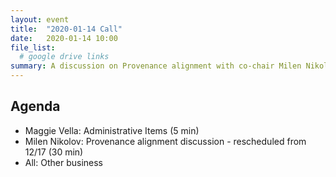 ```yaml
---
layout: event
title:  "2020-01-14 Call"
date:   2020-01-14 10:00
file_list:
  # google drive links
summary: A discussion on Provenance alignment with co-chair Milen Nikolov.
---
```

## Agenda
- Maggie Vella: Administrative Items (5 min)
- Milen Nikolov: Provenance alignment discussion - rescheduled from 12/17 (30 min)
- All: Other business
